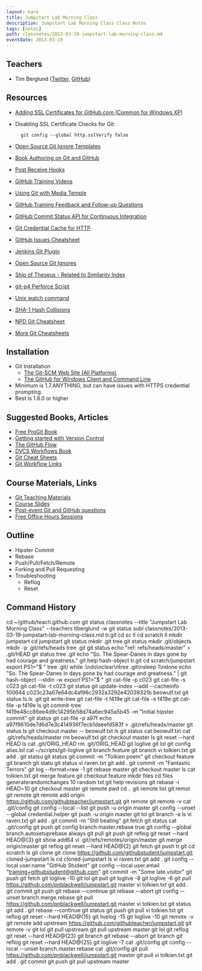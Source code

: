 ```yaml
---
layout: bare
title: Jumpstart Lab Morning Class
description: Jumpstart Lab Morning Class Class Notes
tags: [notes]
path: classnotes/2013-03-19-jumpstart-lab-morning-class.md
eventdate: 2013-03-19
---
```


## Teachers
* Tim Berglund ([Twitter](http://twitter.com/tlberglund), [GitHub](https://github.com/tlberglund))

## Resources

* [Adding SSL Certificates for GitHub.com (Common for Windows XP)](http://stackoverflow.com/questions/3777075/https-github-access/4454754#4454754)
* Disabling SSL Certificate Checks for Git:

        git config --global http.sslVerify false
* [Open Source Git Ignore Templates](https://github.com/github/gitignore)
* [Book Authoring on Git and GitHub](http://teach.github.com/articles/book-authoring-using-git-and-github/)
* [Post Receive Hooks](https://help.github.com/articles/post-receive-hooks)
* [GitHub Training Videos](http://training.github.com/resources/videos/)
* [Using Git with Media Temple](http://carl-topham.com/theblog/post/using-git-media-temple/)
* [GitHub Training Feedback and Follow-up Questions](https://github.com/githubtraining/feedback/issues?state=open)
* [GitHub Commit Status API for Continuous Integration](https://github.com/blog/1227-commit-status-api)
* [Git Credential Cache for HTTP](http://teach.github.com/articles/lesson-git-credential-cache/)
* [GitHub Issues Cheatsheet](http://teach.github.com/articles/github-issues-cheatsheet/)
* [Jenkins Git Plugin](https://wiki.jenkins-ci.org/display/JENKINS/Git+Plugin)
* [Open Source Git Ignores](https://github.com/github/gitignore)
* [Ship of Theseus - Related to Similarity Index](http://en.wikipedia.org/wiki/Ship_of_Theseus)
* [git-p4 Perforce Script](http://kb.perforce.com/article/1417/git-p4)
* [Unix watch command](http://en.wikipedia.org/wiki/Watch_(Unix))
* [SHA-1 Hash Collisions](http://git-scm.com/book/ch6-1.html#A-SHORT-NOTE-ABOUT-SHA-1)
* [NPD Git Cheatsheet](http://ndpsoftware.com/git-cheatsheet.html)
* [More Git Cheatsheets](http://teach.github.com/articles/git-cheatsheets/)

## Installation
* Git Installation
    * [The Git-SCM Web Site (All Platforms)](http://git-scm.com)
    * [The GitHub for Windows Client and Command Line](http://windows.github.com)
* Minimum is 1.7.ANYTHING, but can have issues with HTTPS credential prompting.
* Best is 1.8.0 or higher

## Suggested Books, Articles
* [Free ProGit Book](http://git-scm.com/book)
* [Getting started with Version Control](http://teach.github.com/articles/lesson-new-to-version-control/)
* [The GitHub Flow](http://scottchacon.com/2011/08/31/github-flow.html)
* [DVCS Workflows Book](https://github.com/zkessin/dvcs-workflows)
* [Git Cheat Sheets](http://teach.github.com/articles/git-cheatsheets/)
* [Git Workflow Links](https://pinboard.in/u:matthew.mccullough/t:git+workflow)

## Course Materials, Links
* [Git Teaching Materials](http://teach.github.com)
* [Course Slides](http://teach.github.com/articles/course-slides/)
* [Post-event Git and GitHub questions](https://github.com/githubtraining/feedback/)
* [Free Office Hours Sessions](http://training.github.com/web/free-classes/)

## Outline

* Hipster Commit
* Rebase
* Push/Pull/Fetch/Remote
* Forking and Pull Requesting
* Troubleshooting
  * Reflog
  * Reset



## Command History

  cd ~/github/teach.github.com
  git status
  classnotes --title "Jumpstart Lab Morning Class" --teachers tlberglund -w
  git status
  subl classnotes/2013-03-19-jumpstart-lab-morning-class.md
  tr.git
  cd sc
  ll
  cd scratch
  ll
  mkdir jumpstart
  cd jumpstart
  git status
  mkdir .git
  tree
  git status
  mkdir .git/objects
  mkdir -p .git/refs/heads
  tree .git
  git status
  echo "ref: refs/heads/master" > .git/HEAD
  git status
  tree .git
  echo "So. The Spear-Danes in days gone by had courage and greatness."
  git help hash-object
  tr.git
  cd scratch/jumpstart
  export PS1="$ "
  tree .git/
  while :\ndo\nclear\ntree .git\nsleep 1\ndone
  echo "So. The Spear-Danes in days gone by had courage and greatness." | git hash-object --stdin -w
  export PS1="$ "
  git cat-file -p c023
  git cat-file -s c023
  git cat-file -t c023
  git status
  git update-index --add --cacheinfo 100644 c023c23a67e64dc4af96c2932a3292e42039321b beowulf.txt
  git status
  ls
  ls .git
  git write-tree
  git cat-file -t f419e
  git cat-file -s f419e
  git cat-file -p f419e
  ls
  git commit-tree f419e48cc86ee4d9c14295b58d74a6ec945a5b45 -m "Initial hipster commit"
  git status
  git cat-file -p a97f
  echo a97f9610de7d6d7e3c414936f7ecb1daeefd583f > .git/refs/heads/master
  git status
  ls
  git checkout master -- beowulf.txt
  ls
  git status
  cat beowulf.txt
  cat .git/refs/heads/master
  rm beowulf.txt
  git checkout master
  ls
  git reset --hard HEAD
  ls
  cat .git/ORIG_HEAD
  rm .git/ORIG_HEAD
  git loglive
  git lol
  git config alias.lol
  cat ~/scripts/git-loglive
  git branch feature
  git branch
  vi tolkien.txt
  git add .
  git statsu
  git status
  git commit -m "Tolkien poem"
  git checkout feature
  git branch
  git statu
  git status
  vi raven.txt
  git add .
  git commit -m "Fantastic Terrors"
  git log --format=raw -1
  git rebase master
  git checkout master
  ls
  cat tolkien.txt
  git merge feature
  git checkout feature
  mkdir files
  cd files
  generaterandomchanges 10 random txt
  git help revisions
  git rebase -i HEAD~10
  git checkout master
  git remote
  pwd
  cd ..
  git remote list
  git remot
  git remote
  git remote add origin https://github.com/githubteacher/jumpstart.git
  git remote
  git remote -v
  cat .git/config
  git config --local --list
  git push -u origin master
  git config --unset --global credential.helper
  git push -u origin master
  git lol
  git branch -a
  ls
  vi raven.txt
  git add .
  git commit -m "Still beating"
  git fetch
  git status
  cat .git/config
  git push
  git config branch.master.rebase true
  git config --global branch.autosetuprebase always
  git pull
  git push
  git reflog
  git reset --hard HEAD@{3}
  git show add64
  vi .git/refs/remotes/origin/master
  git merge origin/master
  git reflog
  git reset --hard HEAD@{2}
  git fetch
  git push
  tr.git
  cd scratch
  ls
  git clone
  git clone https://github.com/githubstudent/jumpstart.git cloned-jumpstart
  ls
  cd cloned-jumpstart
  ls
  vi raven.txt
  git add .
  git config --local user.name "GitHub Student"
  git config --local user.email "training+githubstudent@github.com"
  git commit -m "Some late visitor"
  git push
  git fetch
  git loglive -10
  git lol
  git pull
  git loglive -8
  git loglive -6
  git pull https://github.com/pnblackwell/jumpstart.git master
  vi tolkien.txt
  git add .
  git commit
  git push
  git rebase --continue
  git rebase --abort
  git config --unset branch.merge.rebase
  git pull https://github.com/pnblackwell/jumpstart.git master
  vi tolkien.txt
  git status
  git add .
  git rebase --continue
  git status
  git push
  git pull
  vi tolkien.txt
  git reflog
  git reset --hard HEAD@{15}
  git livelog -15
  git loglive -10
  git remote -v
  git remote add upstream https://github.com/githubteacher/jumpstart.git
  git remote -v
  git lol
  git pull upstream
  git pull upstream master
  git lol
  git reflog
  git reset --hard HEAD@{23}
  git branch
  git rebase --abort
  git branch
  git reflog
  git reset --hard HEAD@{25}
  git loglive -7
  cat .git/config
  git config --local --unset branch.master.rebase
  cat .git/config
  git pull https://github.com/pnblackwell/jumpstart.git master
  git pull
  vi tolkien.txt
  git add .
  git commit
  git push
  git pull upstream master


